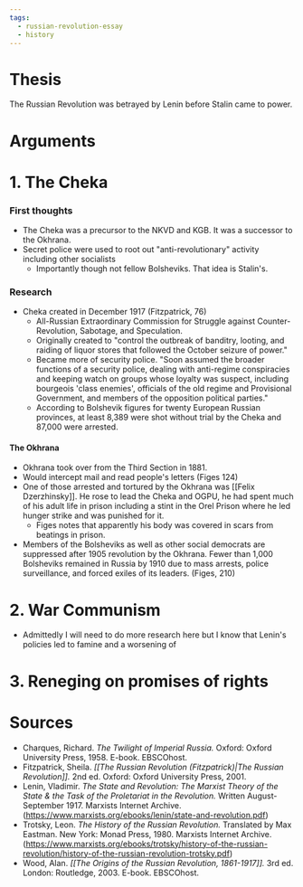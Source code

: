 ```yaml
---
tags:
  - russian-revolution-essay
  - history
---
```

# Thesis
The Russian Revolution was betrayed by Lenin before Stalin came to power.
# Arguments
# 1. The Cheka
### First thoughts
- The Cheka was a precursor to the NKVD and KGB. It was a successor to the Okhrana.
- Secret police were used to root out "anti-revolutionary" activity including other socialists
	- Importantly though not fellow Bolsheviks. That idea is Stalin's.
### Research
- Cheka created in December 1917 (Fitzpatrick, 76)
	- All-Russian Extraordinary Commission for Struggle against Counter-Revolution, Sabotage, and Speculation.
	- Originally created to "control the outbreak of banditry, looting, and raiding of liquor stores that followed the October seizure of power."
	- Became more of security police. "Soon assumed the broader functions of a security police, dealing with anti-regime conspiracies and keeping watch on groups whose loyalty was suspect, including bourgeois 'class enemies', officials of the old regime and Provisional Government, and members of the opposition political parties."
	- According to Bolshevik figures for twenty European Russian provinces, at least 8,389 were shot without trial by the Cheka and 87,000 were arrested.
#### The Okhrana
- Okhrana took over from the Third Section in 1881.
- Would intercept mail and read people's letters (Figes 124)
- One of those arrested and tortured by the Okhrana was [[Felix Dzerzhinsky]]. He rose to lead the Cheka and OGPU, he had spent much of his adult life in prison including a stint in the Orel Prison where he led hunger strike and was punished for it.
	- Figes notes that apparently his body was covered in scars from beatings in prison.
- Members of the Bolsheviks as well as other social democrats are suppressed after 1905 revolution by the Okhrana. Fewer than 1,000 Bolsheviks remained in Russia by 1910 due to mass arrests, police surveillance, and forced exiles of its leaders. (Figes, 210)
# 2. War Communism
- Admittedly I will need to do more research here but I know that Lenin's policies led to famine and a worsening of 
# 3. Reneging on promises of rights

# Sources
- Charques, Richard. *The Twilight of Imperial Russia.* Oxford: Oxford University Press, 1958. E-book. EBSCOhost.
- Fitzpatrick, Sheila. *[[The Russian Revolution (Fitzpatrick)|The Russian Revolution]].* 2nd ed. Oxford: Oxford University Press, 2001.
- Lenin, Vladimir. *The State and Revolution: The Marxist Theory of the State & the Task of the Proletariat in the Revolution.* Written August-September 1917. Marxists Internet Archive. (https://www.marxists.org/ebooks/lenin/state-and-revolution.pdf)
- Trotsky, Leon. *The History of the Russian Revolution.* Translated by Max Eastman. New York: Monad Press, 1980. Marxists Internet Archive. (https://www.marxists.org/ebooks/trotsky/history-of-the-russian-revolution/history-of-the-russian-revolution-trotsky.pdf)
- Wood, Alan. *[[The Origins of the Russian Revolution, 1861-1917]].* 3rd ed. London: Routledge, 2003. E-book. EBSCOhost.